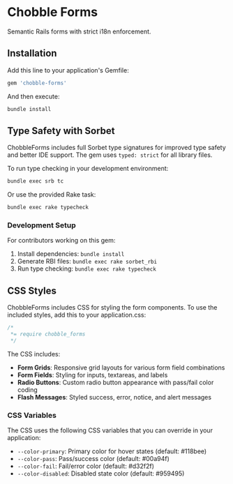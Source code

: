 # Chobble Forms

Semantic Rails forms with strict i18n enforcement.

## Installation

Add this line to your application's Gemfile:

```ruby
gem 'chobble-forms'
```

And then execute:

```bash
bundle install
```

## Type Safety with Sorbet

ChobbleForms includes full Sorbet type signatures for improved type safety and better IDE support. The gem uses `typed: strict` for all library files.

To run type checking in your development environment:

```bash
bundle exec srb tc
```

Or use the provided Rake task:

```bash
bundle exec rake typecheck
```

### Development Setup

For contributors working on this gem:

1. Install dependencies: `bundle install`
2. Generate RBI files: `bundle exec rake sorbet_rbi`
3. Run type checking: `bundle exec rake typecheck`

## CSS Styles

ChobbleForms includes CSS for styling the form components. To use the included styles, add this to your application.css:

```css
/*
 *= require chobble_forms
 */
```

The CSS includes:

- **Form Grids**: Responsive grid layouts for various form field combinations
- **Form Fields**: Styling for inputs, textareas, and labels
- **Radio Buttons**: Custom radio button appearance with pass/fail color coding
- **Flash Messages**: Styled success, error, notice, and alert messages

### CSS Variables

The CSS uses the following CSS variables that you can override in your application:

- `--color-primary`: Primary color for hover states (default: #118bee)
- `--color-pass`: Pass/success color (default: #00a94f)
- `--color-fail`: Fail/error color (default: #d32f2f)
- `--color-disabled`: Disabled state color (default: #959495)
